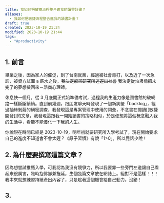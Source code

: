 ```yaml
---
title: 我如何把敏捷流程整合進我的讀書計畫？
aliases:
  - 我如何把敏捷流程整合進我的讀書計畫？
draft: true
created: 2023-10-19 21:24
modified: 2023-10-19 21:44
tags:
  - "#productivity"
---
```

## 1. 前言

畢業之後，因為家人的催促，到了台南就業，經過被社會毒打，以及近了一次急診，被資方試圖 a 薪水之後，~~我決定躲回研究所逃避出社會~~ 我決定從垃圾桶把未完了的夢想撿回來－諮商心理師。

休息快一個月，從 3 月底開正式始準備考試，過程我的生產力像是圖書館的破網路一樣斷斷續續。直到前幾週，跟朋友聊天時發現了一個新詞彙「backlog」，經過抽絲剝繭的縝密調查，我發現這是專案管理中使用的詞彙，不念書在閱讀[[敏捷開發]]的文章，我發現這跟我一開始讀書的策略相似，於是便想將這個概念融入我的生活中，看能不能優化一下我的人生。

你說現在時間已經是 2023-10-19，明年初就要研究所入學考試了，現在開始要求自己的進度不知道會不會太遲？《原子習慣》有說「1>0」，所以屁話少說！

## 2. 為什麼要撰寫這篇文章？

因為想嘗試推甄入學，可我認為我沒有競爭力，所以我要靠一些旁門左道讓自己看起來很厲害，臨時抱佛腳兼拖延，生個幾篇文章放在網誌上。絕對不是這樣！！！我本來就想練習持續產出內容了，只是趁著這個機會給自己動力，沒錯！

## 3. 

